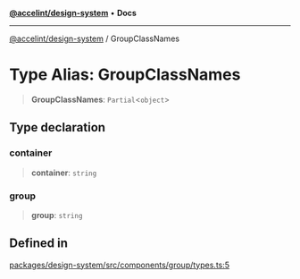 [**@accelint/design-system**](../README.md) • **Docs**

***

[@accelint/design-system](../README.md) / GroupClassNames

# Type Alias: GroupClassNames

> **GroupClassNames**: `Partial`\<`object`\>

## Type declaration

### container

> **container**: `string`

### group

> **group**: `string`

## Defined in

[packages/design-system/src/components/group/types.ts:5](https://github.com/gohypergiant/standard-toolkit/blob/258694cea8ed8bbd956b3cf5da47c2c9debcf127/packages/design-system/src/components/group/types.ts#L5)
